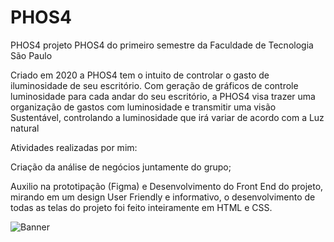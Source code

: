 # PHOS4
PHOS4
projeto PHOS4 do primeiro semestre da Faculdade de Tecnologia São Paulo

Criado em 2020 a PHOS4 tem o intuito de controlar o gasto de iluminosidade de seu escritório.
Com geração de gráficos de controle luminosidade para cada andar do seu escritório,
a PHOS4 visa trazer uma organização de gastos com luminosidade e transmitir uma visão Sustentável, 
controlando a luminosidade que irá variar de acordo com a Luz natural

Atividades realizadas por mim:

Criação da análise de negócios juntamente do grupo;

Auxilio na prototipação (Figma) e Desenvolvimento do Front End do projeto, mirando em um design User Friendly e informativo,
o desenvolvimento de todas as telas do projeto foi feito inteiramente em HTML e CSS.

![Banner](https://user-images.githubusercontent.com/54637218/93237023-ebe29f80-f755-11ea-869d-33f0ff72efec.png)
